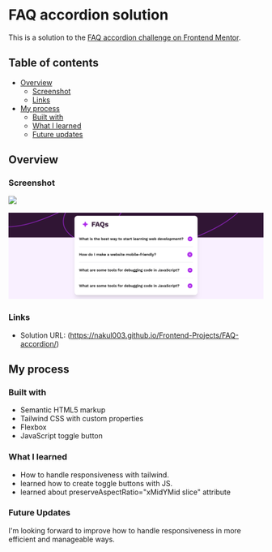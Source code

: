 # FAQ accordion solution

This is a solution to the [FAQ accordion challenge on Frontend Mentor](https://www.frontendmentor.io/challenges/faq-accordion-wyfFdeBwBz). 

## Table of contents

- [Overview](#overview)
  - [Screenshot](#screenshot)
  - [Links](#links)
- [My process](#my-process)
  - [Built with](#built-with)
  - [What I learned](#what-i-learned)
  - [Future updates](#future-updates)

## Overview

### Screenshot

![](./screenshot.jpg)

![Design preview for the FAQ accordion coding challenge](./screenshot.png)

### Links

- Solution URL: (https://nakul003.github.io/Frontend-Projects/FAQ-accordion/)


## My process

### Built with

- Semantic HTML5 markup
- Tailwind CSS with custom properties
- Flexbox
- JavaScript toggle button

### What I learned

- How to handle responsiveness with tailwind.
- learned how to create toggle buttons with JS.
- learned about preserveAspectRatio="xMidYMid slice" attribute

### Future Updates

I'm looking forward to improve how to handle responsiveness in more efficient and manageable ways.

